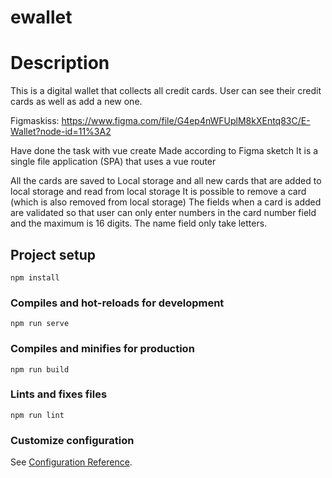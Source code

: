 # ewallet 
# Description
This is a digital wallet that collects all credit cards. User can see their credit cards as well as add a new one.

Figmaskiss: https://www.figma.com/file/G4ep4nWFUplM8kXEntq83C/E-Wallet?node-id=11%3A2

Have done the task with vue create
Made according to Figma sketch
It is a single file application (SPA) that uses a vue router


All the cards are saved to Local storage and all new cards that are added to local storage and read from local storage
It is possible to remove a card (which is also removed from local storage)
The fields when a card is added are validated so that user can only enter numbers in the card number field and the maximum is 16 digits. 
The name field only take letters.


## Project setup
```
npm install
```

### Compiles and hot-reloads for development
```
npm run serve
```

### Compiles and minifies for production
```
npm run build
```

### Lints and fixes files
```
npm run lint
```

### Customize configuration
See [Configuration Reference](https://cli.vuejs.org/config/).
